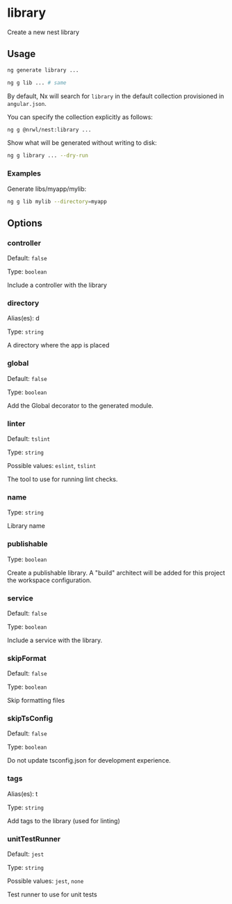 # library

Create a new nest library

## Usage

```bash
ng generate library ...
```

```bash
ng g lib ... # same
```

By default, Nx will search for `library` in the default collection provisioned in `angular.json`.

You can specify the collection explicitly as follows:

```bash
ng g @nrwl/nest:library ...
```

Show what will be generated without writing to disk:

```bash
ng g library ... --dry-run
```

### Examples

Generate libs/myapp/mylib:

```bash
ng g lib mylib --directory=myapp
```

## Options

### controller

Default: `false`

Type: `boolean`

Include a controller with the library

### directory

Alias(es): d

Type: `string`

A directory where the app is placed

### global

Default: `false`

Type: `boolean`

Add the Global decorator to the generated module.

### linter

Default: `tslint`

Type: `string`

Possible values: `eslint`, `tslint`

The tool to use for running lint checks.

### name

Type: `string`

Library name

### publishable

Type: `boolean`

Create a publishable library. A "build" architect will be added for this project the workspace configuration.

### service

Default: `false`

Type: `boolean`

Include a service with the library.

### skipFormat

Default: `false`

Type: `boolean`

Skip formatting files

### skipTsConfig

Default: `false`

Type: `boolean`

Do not update tsconfig.json for development experience.

### tags

Alias(es): t

Type: `string`

Add tags to the library (used for linting)

### unitTestRunner

Default: `jest`

Type: `string`

Possible values: `jest`, `none`

Test runner to use for unit tests
